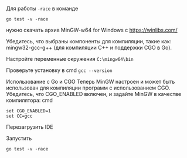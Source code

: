 Для работы `-race` в команде
```
go test -v -race
```
нужно скачать архив MinGW-w64 for Windows с https://winlibs.com/

Убедитесь, что выбраны компоненты для компиляции, такие как:
mingw32-gcc-g++ (для компиляции C++ и поддержки CGO в Go).

Настройте переменные окружения `C:\mingw64\bin`

Проверьте установку в cmd `gcc --version`

Использование с Go и CGO
Теперь MinGW настроен и может быть использован для компиляции программ с использованием CGO. Убедитесь, что CGO_ENABLED включен, и задайте MinGW в качестве компилятора:
cmd
```
set CGO_ENABLED=1
set CC=gcc
```

Перезагрузить IDE

Запустить 
```
go test -v -race
```